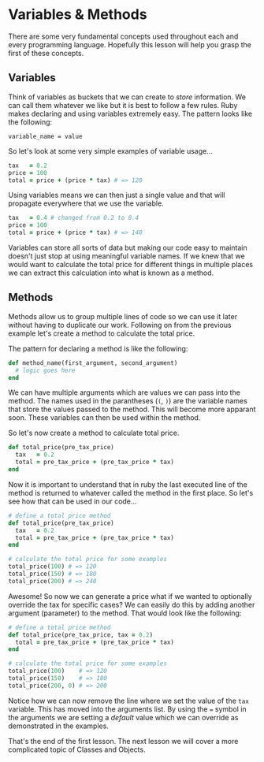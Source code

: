 # Variables & Methods
There are some very fundamental concepts used throughout each and every programming language. Hopefully this lesson will help you grasp the first of these concepts.

## Variables
Think of variables as buckets that we can create to *store* information. We can call them whatever we like but it is best to follow a few rules. Ruby makes declaring and using variables extremely easy. The pattern looks like the following:

    variable_name = value

So let's look at some very simple examples of variable usage...

```ruby
tax   = 0.2
price = 100
total = price + (price * tax) # => 120
```

Using variables means we can then just a single value and that will propagate everywhere that we use the variable.

```ruby
tax   = 0.4 # changed from 0.2 to 0.4
price = 100
total = price + (price * tax) # => 140
```

Variables can store all sorts of data but making our code easy to maintain doesn't just stop at using meaningful variable names. If we knew that we would want to calculate the total price for different things in multiple places we can extract this calculation into what is known as a method.

## Methods
Methods allow us to group multiple lines of code so we can use it later without having to duplicate our work. Following on from the previous example let's create a method to calculate the total price.

The pattern for declaring a method is like the following:

```ruby
def method_name(first_argument, second_argument)
  # logic goes here
end
```

We can have multiple arguments which are values we can pass into the method. The names used in the parantheses (`(`, `)`) are the variable names that store the values passed to the method. This will become more apparant soon. These variables can then be used within the method.

So let's now create a method to calculate total price.

```ruby
def total_price(pre_tax_price)
  tax   = 0.2
  total = pre_tax_price + (pre_tax_price * tax)
end
```

Now it is important to understand that in ruby the last executed line of the method is returned to whatever called the method in the first place. So let's see how that can be used in our code...

```ruby
# define a total price method
def total_price(pre_tax_price)
  tax   = 0.2
  total = pre_tax_price + (pre_tax_price * tax)
end

# calculate the total price for some examples
total_price(100) # => 120
total_price(150) # => 180
total_price(200) # => 240
```

Awesome! So now we can generate a price what if we wanted to optionally override the tax for specific cases? We can easily do this by adding another argument (parameter) to the method. That would look like the following:

```ruby
# define a total price method
def total_price(pre_tax_price, tax = 0.2)
  total = pre_tax_price + (pre_tax_price * tax)
end

# calculate the total price for some examples
total_price(100)    # => 120
total_price(150)    # => 180
total_price(200, 0) # => 200
```

Notice how we can now remove the line where we set the value of the `tax` variable. This has moved into the arguments list. By using the `=` symbol in the arguments we are setting a *default* value which we can override as demonstrated in the examples.

That's the end of the first lesson. The next lesson we will cover a more complicated topic of Classes and Objects.
